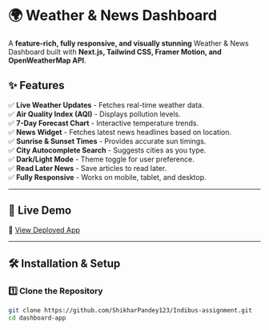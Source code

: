 # 🌍 Weather & News Dashboard

A **feature-rich, fully responsive, and visually stunning** Weather & News Dashboard built with **Next.js, Tailwind CSS, Framer Motion, and OpenWeatherMap API**.

## ✨ Features

✅ **Live Weather Updates** - Fetches real-time weather data.  
✅ **Air Quality Index (AQI)** - Displays pollution levels.  
✅ **7-Day Forecast Chart** - Interactive temperature trends.  
✅ **News Widget** - Fetches latest news headlines based on location.  
✅ **Sunrise & Sunset Times** - Provides accurate sun timings.  
✅ **City Autocomplete Search** - Suggests cities as you type.  
✅ **Dark/Light Mode** - Theme toggle for user preference.  
✅ **Read Later News** - Save articles to read later.  
✅ **Fully Responsive** - Works on mobile, tablet, and desktop.  

---

## 🚀 Live Demo  
🔗 [View Deployed App]([https://your-vercel-deployment-url.com](https://dashboard-app-git-main-shikhar-pandeys-projects-6d0d29b3.vercel.app/))  

---

## 🛠️ Installation & Setup

### 1️⃣ Clone the Repository

```sh
git clone https://github.com/ShikharPandey123/Indibus-assignment.git
cd dashboard-app
